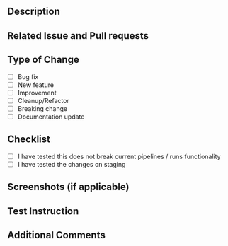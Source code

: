 ## Description

<!-- Please provide a brief description of the changes made in this pull request. Include any relevant context or reasoning for the changes. -->

## Related Issue and Pull requests

<!-- Link to any related issues using the format #<issue-number> -->

## Type of Change

<!-- Please delete options that are not relevant -->

- [ ] Bug fix
- [ ] New feature
- [ ] Improvement
- [ ] Cleanup/Refactor
- [ ] Breaking change
- [ ] Documentation update

## Checklist

<!-- Please ensure the following are completed before submitting the PR -->

- [ ] I have tested this does not break current pipelines / runs functionality
- [ ] I have tested the changes on staging

## Screenshots (if applicable)

<!-- Include any screenshots that might help explain the changes or provide visual context -->

## Test Instruction

<!-- Detail steps and prerequisites for testing the changes in this PR -->

## Additional Comments

<!-- Add any additional context or information that reviewers might need to know regarding this PR -->
